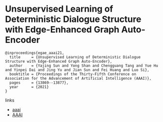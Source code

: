 # Unsupervised Learning of Deterministic Dialogue Structure with Edge-Enhanced Graph Auto-Encoder

```
@inproceedings{egae_aaai21,
  title     = {Unsupervised Learning of Deterministic Dialogue Structure with Edge-Enhanced Graph Auto-Encoder},
  author    = {Yajing Sun and Yong Shan and Chengguang Tang and Yue Hu and Yinpei Dai and Jing Yu and Jian Sun and Fei Huang and Luo Si},
  booktitle = {Proceedings of the Thirty-Fifth Conference on Association for the Advancement of Artificial Intelligence (AAAI)},
  pages	    = {13869--13877},
  year      = {2021}
}
```

links
- [aaai](https://www.aaai.org/AAAI21Papers/AAAI-4678.SunY.pdf)
- [AAAI](https://ojs.aaai.org/index.php/AAAI/article/view/17634)